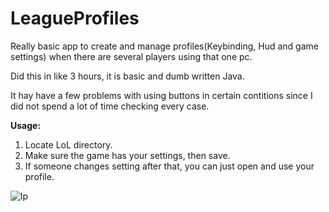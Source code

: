 LeagueProfiles
==============

Really basic app to create and manage profiles(Keybinding, Hud and game settings) when there are several players using that one pc.

Did this in like 3 hours, it is basic and dumb written Java.

It hay have a few problems with using buttons in certain contitions since I did not spend a lot of time checking every case.

**Usage:**

1. Locate LoL directory.
2. Make sure the game has your settings, then save.
3. If someone changes setting after that, you can just open and use your profile. 

![lp](https://cloud.githubusercontent.com/assets/994594/3036453/4891e434-e0ab-11e3-878e-1b2cee9d5f51.png)
